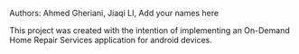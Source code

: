 Authors: Ahmed Gheriani, Jiaqi LI, Add your names here

This project was created with the intention of implementing an On-Demand Home Repair Services application for android devices.
